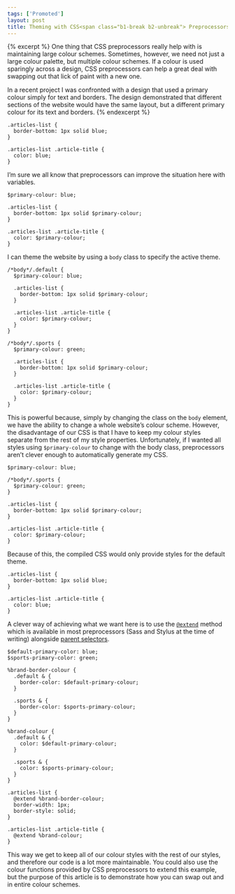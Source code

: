 ```yaml
---
tags: ['Promoted']
layout: post
title: Theming with CSS<span class="b1-break b2-unbreak"> Preprocessors</span>
---
```


{% excerpt %}
One thing that CSS preprocessors really help with is maintaining large colour schemes. Sometimes, however, we need not just a large colour palette, but multiple colour schemes. If a colour is used sparingly across a design, CSS preprocessors can help a great deal with swapping out that lick of paint with a new one.

In a recent project I was confronted with a design that used a primary colour simply for text and borders. The design demonstrated that different sections of the website would have the same layout, but a different primary colour for its text and borders.
{% endexcerpt %}

    .articles-list {
      border-bottom: 1px solid blue;
    }

    .articles-list .article-title {
      color: blue;
    }

I’m sure we all know that preprocessors can improve the situation here with variables.


    $primary-colour: blue;

    .articles-list {
      border-bottom: 1px solid $primary-colour;
    }

    .articles-list .article-title {
      color: $primary-colour;
    }

I can theme the website by using a `body` class to specify the active theme.


    /*body*/.default {
      $primary-colour: blue;

      .articles-list {
        border-bottom: 1px solid $primary-colour;
      }

      .articles-list .article-title {
        color: $primary-colour;
      }
    }

    /*body*/.sports {
      $primary-colour: green;

      .articles-list {
        border-bottom: 1px solid $primary-colour;
      }

      .articles-list .article-title {
        color: $primary-colour;
      }
    }

This is powerful because, simply by changing the class on the `body` element, we have the ability to change a whole website’s colour scheme. However, the disadvantage of our CSS is that I have to keep my colour styles separate from the rest of my style properties. Unfortunately, if I wanted all styles using `$primary-colour` to change with the body class, preprocessors aren’t clever enough to automatically generate my CSS.

    $primary-colour: blue;

    /*body*/.sports {
      $primary-colour: green;
    }

    .articles-list {
      border-bottom: 1px solid $primary-colour;
    }

    .articles-list .article-title {
      color: $primary-colour;
    }

Because of this, the compiled CSS would only provide styles for the default theme.

    .articles-list {
      border-bottom: 1px solid blue;
    }

    .articles-list .article-title {
      color: blue;
    }

A clever way of achieving what we want here is to use the [`@extend`](http://designshack.net/articles/css/extends-and-control-directives-two-crazy-things-sass-can-do-that-less-cant/) method which is available in most preprocessors (Sass and Stylus at the time of writing) alongside [parent selectors](http://thesassway.com/intermediate/referencing-parent-selectors-using-ampersand).

    $default-primary-color: blue;
    $sports-primary-color: green;

    %brand-border-colour {
      .default & {
        border-color: $default-primary-colour;
      }

      .sports & {
        border-color: $sports-primary-colour;
      }
    }

    %brand-colour {
      .default & {
        color: $default-primary-colour;
      }

      .sports & {
        color: $sports-primary-colour;
      }
    }

    .articles-list {
      @extend %brand-border-colour;
      border-width: 1px;
      border-style: solid;
    }

    .articles-list .article-title {
      @extend %brand-colour;
    }

This way we get to keep all of our colour styles with the rest of our styles, and therefore our code is a lot more maintainable. You could also use the colour functions provided by CSS preprocessors to extend this example, but the purpose of this article is to demonstrate how you can swap out and in entire colour schemes.